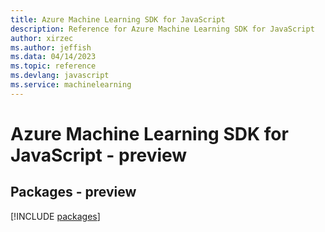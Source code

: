 ```yaml
---
title: Azure Machine Learning SDK for JavaScript
description: Reference for Azure Machine Learning SDK for JavaScript
author: xirzec
ms.author: jeffish
ms.data: 04/14/2023
ms.topic: reference
ms.devlang: javascript
ms.service: machinelearning
---
```

# Azure Machine Learning SDK for JavaScript - preview
## Packages - preview
[!INCLUDE [packages](machine-learning-index.md)]